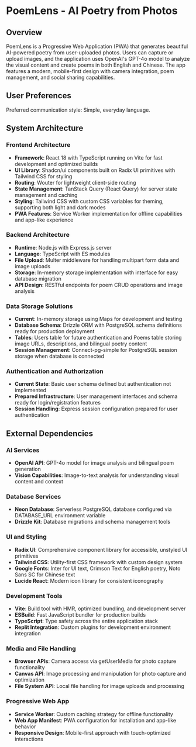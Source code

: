 # PoemLens - AI Poetry from Photos

## Overview

PoemLens is a Progressive Web Application (PWA) that generates beautiful AI-powered poetry from user-uploaded photos. Users can capture or upload images, and the application uses OpenAI's GPT-4o model to analyze the visual content and create poems in both English and Chinese. The app features a modern, mobile-first design with camera integration, poem management, and social sharing capabilities.

## User Preferences

Preferred communication style: Simple, everyday language.

## System Architecture

### Frontend Architecture
- **Framework**: React 18 with TypeScript running on Vite for fast development and optimized builds
- **UI Library**: Shadcn/ui components built on Radix UI primitives with Tailwind CSS for styling
- **Routing**: Wouter for lightweight client-side routing
- **State Management**: TanStack Query (React Query) for server state management and caching
- **Styling**: Tailwind CSS with custom CSS variables for theming, supporting both light and dark modes
- **PWA Features**: Service Worker implementation for offline capabilities and app-like experience

### Backend Architecture
- **Runtime**: Node.js with Express.js server
- **Language**: TypeScript with ES modules
- **File Upload**: Multer middleware for handling multipart form data and image uploads
- **Storage**: In-memory storage implementation with interface for easy database migration
- **API Design**: RESTful endpoints for poem CRUD operations and image analysis

### Data Storage Solutions
- **Current**: In-memory storage using Maps for development and testing
- **Database Schema**: Drizzle ORM with PostgreSQL schema definitions ready for production deployment
- **Tables**: Users table for future authentication and Poems table storing image URLs, descriptions, and bilingual poetry content
- **Session Management**: Connect-pg-simple for PostgreSQL session storage when database is connected

### Authentication and Authorization
- **Current State**: Basic user schema defined but authentication not implemented
- **Prepared Infrastructure**: User management interfaces and schema ready for login/registration features
- **Session Handling**: Express session configuration prepared for user authentication

## External Dependencies

### AI Services
- **OpenAI API**: GPT-4o model for image analysis and bilingual poem generation
- **Vision Capabilities**: Image-to-text analysis for understanding visual content and context

### Database Services
- **Neon Database**: Serverless PostgreSQL database configured via DATABASE_URL environment variable
- **Drizzle Kit**: Database migrations and schema management tools

### UI and Styling
- **Radix UI**: Comprehensive component library for accessible, unstyled UI primitives
- **Tailwind CSS**: Utility-first CSS framework with custom design system
- **Google Fonts**: Inter for UI text, Crimson Text for English poetry, Noto Sans SC for Chinese text
- **Lucide React**: Modern icon library for consistent iconography

### Development Tools
- **Vite**: Build tool with HMR, optimized bundling, and development server
- **ESBuild**: Fast JavaScript bundler for production builds
- **TypeScript**: Type safety across the entire application stack
- **Replit Integration**: Custom plugins for development environment integration

### Media and File Handling
- **Browser APIs**: Camera access via getUserMedia for photo capture functionality
- **Canvas API**: Image processing and manipulation for photo capture and optimization
- **File System API**: Local file handling for image uploads and processing

### Progressive Web App
- **Service Worker**: Custom caching strategy for offline functionality
- **Web App Manifest**: PWA configuration for installation and app-like behavior
- **Responsive Design**: Mobile-first approach with touch-optimized interactions